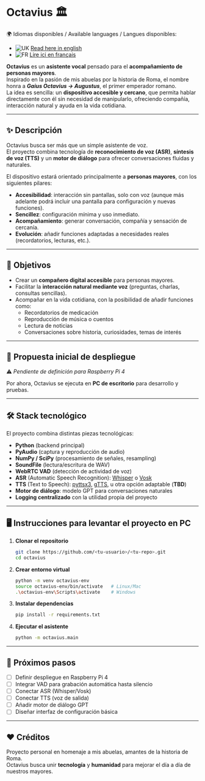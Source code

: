 # Octavius 🏛️
🌍 Idiomas disponibles / Available languages  / Langues disponibles:

- ![UK](https://flagcdn.com/w20/gb.png) [Read here in english](README.en.md)
- ![FR](https://flagcdn.com/w20/fr.png) [Lire ici en français](README.fr.md)

**Octavius** es un **asistente vocal** pensado para el **acompañamiento de personas mayores**.  
Inspirado en la pasión de mis abuelas por la historia de Roma, el nombre honra a ***Gaius Octavius → Augustus***, el primer emperador romano.  
La idea es sencilla: un **dispositivo accesible y cercano**, que permita hablar directamente con él sin necesidad de manipularlo, ofreciendo compañía, interacción natural y ayuda en la vida cotidiana.

---

## ✨ Descripción

Octavius busca ser más que un simple asistente de voz.  
El proyecto combina tecnología de **reconocimiento de voz (ASR)**, **síntesis de voz (TTS)** y un **motor de diálogo** para ofrecer conversaciones fluidas y naturales.  

El dispositivo estará orientado principalmente a **personas mayores**, con los siguientes pilares:

- **Accesibilidad**: interacción sin pantallas, solo con voz (aunque más adelante podrá incluir una pantalla para configuración y nuevas funciones).  
- **Sencillez**: configuración mínima y uso inmediato.  
- **Acompañamiento**: generar conversación, compañía y sensación de cercanía.  
- **Evolución**: añadir funciones adaptadas a necesidades reales (recordatorios, lecturas, etc.).

---

## 🎯 Objetivos

- Crear un **compañero digital accesible** para personas mayores.  
- Facilitar la **interacción natural mediante voz** (preguntas, charlas, consultas sencillas).  
- Acompañar en la vida cotidiana, con la posibilidad de añadir funciones como:  
  - Recordatorios de medicación  
  - Reproducción de música o cuentos  
  - Lectura de noticias  
  - Conversaciones sobre historia, curiosidades, temas de interés  

---

## 🚀 Propuesta inicial de despliegue

⚠️ *Pendiente de definición para Raspberry Pi 4*  

Por ahora, Octavius se ejecuta en **PC de escritorio** para desarrollo y pruebas.

---

## 🛠️ Stack tecnológico

El proyecto combina distintas piezas tecnológicas:

- **Python** (backend principal)  
- **PyAudio** (captura y reproducción de audio)  
- **NumPy / SciPy** (procesamiento de señales, resampling)  
- **SoundFile** (lectura/escritura de WAV)  
- **WebRTC VAD** (detección de actividad de voz)  
- **ASR** (Automatic Speech Recognition): [Whisper](https://github.com/openai/whisper) o [Vosk](https://alphacephei.com/vosk/)  
- **TTS** (Text to Speech): [pyttsx3](https://pyttsx3.readthedocs.io/), [gTTS](https://pypi.org/project/gTTS/), u otra opción adaptable  (**TBD**)
- **Motor de diálogo**: modelo GPT para conversaciones naturales  
- **Logging centralizado** con la utilidad propia del proyecto 

---

## 🖥️ Instrucciones para levantar el proyecto en PC

1. **Clonar el repositorio**
   ```bash
   git clone https://github.com/<tu-usuario>/<tu-repo>.git
   cd octavius
   ```
2. **Crear entorno virtual**
    ```bash
    python -m venv octavius-env
    source octavius-env/bin/activate   # Linux/Mac
    .\octavius-env\Scripts\activate    # Windows
    ```
3. **Instalar dependencias**
    ```bash
    pip install -r requirements.txt
    ```
4. **Ejecutar el asistente**
    ```bash
    python -m octavius.main
    ```
---

## 📌 Próximos pasos

- [ ] Definir despliegue en Raspberry Pi 4  
- [ ] Integrar VAD para grabación automática hasta silencio  
- [ ] Conectar ASR (Whisper/Vosk)  
- [ ] Conectar TTS (voz de salida)  
- [ ] Añadir motor de diálogo GPT  
- [ ] Diseñar interfaz de configuración básica  

---

## ❤️ Créditos

Proyecto personal en homenaje a mis abuelas, amantes de la historia de Roma.  
Octavius busca unir **tecnología** y **humanidad** para mejorar el día a día de nuestros mayores.